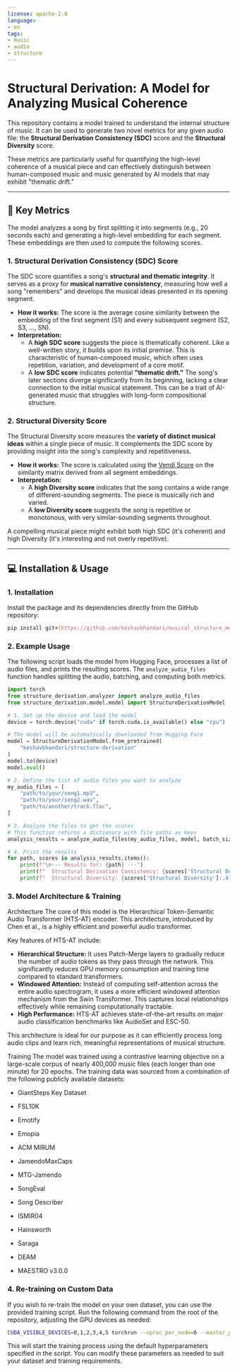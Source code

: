 ```yaml
---
license: apache-2.0
language:
- en
tags:
- music
- audio
- structure
---
```


# Structural Derivation: A Model for Analyzing Musical Coherence

This repository contains a model trained to understand the internal structure of music. It can be used to generate two novel metrics for any given audio file: the **Structural Derivation Consistency (SDC)** score and the **Structural Diversity** score.

These metrics are particularly useful for quantifying the high-level coherence of a musical piece and can effectively distinguish between human-composed music and music generated by AI models that may exhibit "thematic drift."

---

## 🎵 Key Metrics

The model analyzes a song by first splitting it into segments (e.g., 20 seconds each) and generating a high-level embedding for each segment. These embeddings are then used to compute the following scores.

### 1. Structural Derivation Consistency (SDC) Score

The SDC score quantifies a song's **structural and thematic integrity**. It serves as a proxy for **musical narrative consistency**, measuring how well a song "remembers" and develops the musical ideas presented in its opening segment.

* **How it works:** The score is the average cosine similarity between the embedding of the first segment (S1) and every subsequent segment (S2, S3, ..., SN).
* **Interpretation:**
    * A **high SDC score** suggests the piece is thematically coherent. Like a well-written story, it builds upon its initial premise. This is characteristic of human-composed music, which often uses repetition, variation, and development of a core motif.
    * A **low SDC score** indicates potential **"thematic drift."** The song's later sections diverge significantly from its beginning, lacking a clear connection to the initial musical statement. This can be a trait of AI-generated music that struggles with long-form compositional structure.

### 2. Structural Diversity Score

The Structural Diversity score measures the **variety of distinct musical ideas** within a single piece of music. It complements the SDC score by providing insight into the song's complexity and repetitiveness.

* **How it works:** The score is calculated using the [Vendi Score](https://github.com/verga11/vendi-score) on the similarity matrix derived from all segment embeddings.
* **Interpretation:**
    * A **high Diversity score** indicates that the song contains a wide range of different-sounding segments. The piece is musically rich and varied.
    * A **low Diversity score** suggests the song is repetitive or monotonous, with very similar-sounding segments throughout.

A compelling musical piece might exhibit both high SDC (it's coherent) and high Diversity (it's interesting and not overly repetitive).

---

## 💻 Installation & Usage

### 1. Installation

Install the package and its dependencies directly from the GitHub repository:

```bash
pip install git+[https://github.com/keshavbhandari/musical_structure_metrics.git](https://github.com/keshavbhandari/musical_structure_metrics.git)
```

### 2. Example Usage

The following script loads the model from Hugging Face, processes a list of audio files, and prints the resulting scores. The `analyze_audio_files` function handles splitting the audio, batching, and computing both metrics.

```python
import torch
from structure_derivation.analyzer import analyze_audio_files
from structure_derivation.model.model import StructureDerivationModel

# 1. Set up the device and load the model
device = torch.device("cuda" if torch.cuda.is_available() else "cpu")

# The model will be automatically downloaded from Hugging Face
model = StructureDerivationModel.from_pretrained(
    "keshavbhandari/structure-derivation"
)
model.to(device)
model.eval()

# 2. Define the list of audio files you want to analyze
my_audio_files = [
    "path/to/your/song1.mp3",
    "path/to/your/song2.wav",
    "path/to/another/track.flac",
]

# 3. Analyze the files to get the scores
# This function returns a dictionary with file paths as keys
analysis_results = analyze_audio_files(my_audio_files, model, batch_size=128, segment_seconds=20, target_sr=32000)

# 4. Print the results
for path, scores in analysis_results.items():
    print(f"\n--- Results for: {path} ---")
    print(f"  Structural Derivation Consistency: {scores['Structural Derivation Consistency']:.4f}")
    print(f"  Structural Diversity: {scores['Structural Diversity']:.4f}")
```

### 3. Model Architecture & Training
Architecture
The core of this model is the Hierarchical Token-Semantic Audio Transformer (HTS-AT) encoder. This architecture, introduced by Chen et al., is a highly efficient and powerful audio transformer.

Key features of HTS-AT include:
- **Hierarchical Structure:** It uses Patch-Merge layers to gradually reduce the number of audio tokens as they pass through the network. This significantly reduces GPU memory consumption and training time compared to standard transformers.
- **Windowed Attention:** Instead of computing self-attention across the entire audio spectrogram, it uses a more efficient windowed attention mechanism from the Swin Transformer. This captures local relationships effectively while remaining computationally tractable.
- **High Performance:** HTS-AT achieves state-of-the-art results on major audio classification benchmarks like AudioSet and ESC-50.

This architecture is ideal for our purpose as it can efficiently process long audio clips and learn rich, meaningful representations of musical structure.

Training
The model was trained using a contrastive learning objective on a large-scale corpus of nearly 400,000 music files (each longer than one minute) for 20 epochs. The training data was sourced from a combination of the following publicly available datasets:

- GiantSteps Key Dataset

- FSL10K

- Emotify

- Emopia

- ACM MIRUM

- JamendoMaxCaps

- MTG-Jamendo

- SongEval

- Song Describer

- ISMIR04

- Hainsworth

- Saraga

- DEAM

- MAESTRO v3.0.0

### 4. Re-training on Custom Data
If you wish to re-train the model on your own dataset, you can use the provided training script. Run the following command from the root of the repository, adjusting the GPU devices as needed:

```bash
CUDA_VISIBLE_DEVICES=0,1,2,3,4,5 torchrun --nproc_per_node=6 --master_port=12345 structure_derivation/train/train.py
```

This will start the training process using the default hyperparameters specified in the script. You can modify these parameters as needed to suit your dataset and training requirements.